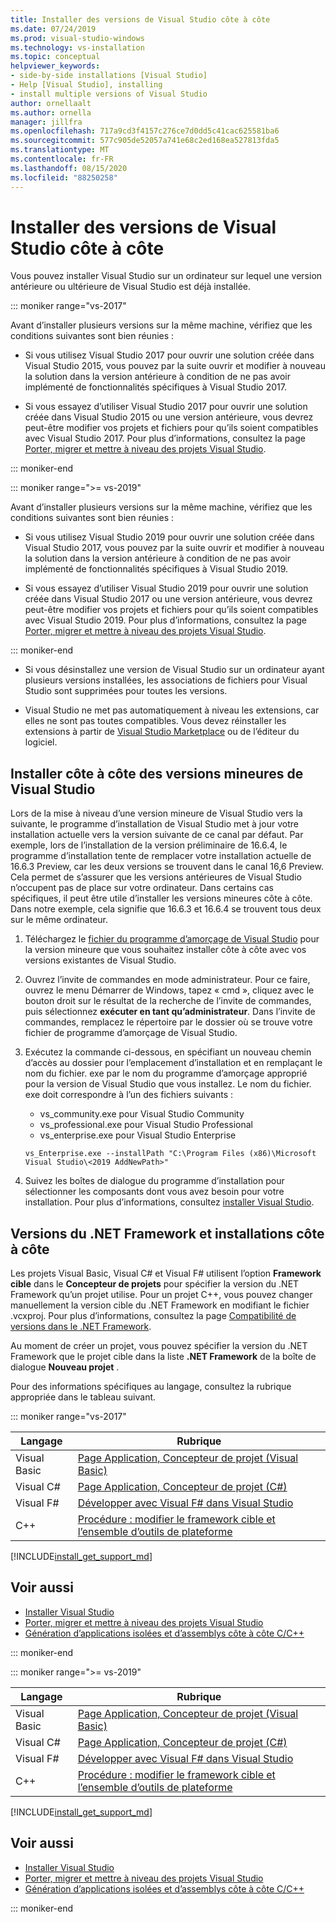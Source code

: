 ```yaml
---
title: Installer des versions de Visual Studio côte à côte
ms.date: 07/24/2019
ms.prod: visual-studio-windows
ms.technology: vs-installation
ms.topic: conceptual
helpviewer_keywords:
- side-by-side installations [Visual Studio]
- Help [Visual Studio], installing
- install multiple versions of Visual Studio
author: ornellaalt
ms.author: ornella
manager: jillfra
ms.openlocfilehash: 717a9cd3f4157c276ce7d0dd5c41cac625581ba6
ms.sourcegitcommit: 577c905de52057a741e68c2ed168ea527813fda5
ms.translationtype: MT
ms.contentlocale: fr-FR
ms.lasthandoff: 08/15/2020
ms.locfileid: "88250258"
---
```

# <a name="install-visual-studio-versions-side-by-side"></a>Installer des versions de Visual Studio côte à côte

Vous pouvez installer Visual Studio sur un ordinateur sur lequel une version antérieure ou ultérieure de Visual Studio est déjà installée.

::: moniker range="vs-2017"

Avant d’installer plusieurs versions sur la même machine, vérifiez que les conditions suivantes sont bien réunies :

* Si vous utilisez Visual Studio 2017 pour ouvrir une solution créée dans Visual Studio 2015, vous pouvez par la suite ouvrir et modifier à nouveau la solution dans la version antérieure à condition de ne pas avoir implémenté de fonctionnalités spécifiques à Visual Studio 2017.

* Si vous essayez d’utiliser Visual Studio 2017 pour ouvrir une solution créée dans Visual Studio 2015 ou une version antérieure, vous devrez peut-être modifier vos projets et fichiers pour qu’ils soient compatibles avec Visual Studio 2017. Pour plus d’informations, consultez la page [Porter, migrer et mettre à niveau des projets Visual Studio](../porting/port-migrate-and-upgrade-visual-studio-projects.md?view=vs-2017).

::: moniker-end

::: moniker range=">= vs-2019"

Avant d’installer plusieurs versions sur la même machine, vérifiez que les conditions suivantes sont bien réunies :

* Si vous utilisez Visual Studio 2019 pour ouvrir une solution créée dans Visual Studio 2017, vous pouvez par la suite ouvrir et modifier à nouveau la solution dans la version antérieure à condition de ne pas avoir implémenté de fonctionnalités spécifiques à Visual Studio 2019.

* Si vous essayez d’utiliser Visual Studio 2019 pour ouvrir une solution créée dans Visual Studio 2017 ou une version antérieure, vous devrez peut-être modifier vos projets et fichiers pour qu’ils soient compatibles avec Visual Studio 2019. Pour plus d’informations, consultez la page [Porter, migrer et mettre à niveau des projets Visual Studio](../porting/port-migrate-and-upgrade-visual-studio-projects.md).

::: moniker-end

* Si vous désinstallez une version de Visual Studio sur un ordinateur ayant plusieurs versions installées, les associations de fichiers pour Visual Studio sont supprimées pour toutes les versions.

* Visual Studio ne met pas automatiquement à niveau les extensions, car elles ne sont pas toutes compatibles. Vous devez réinstaller les extensions à partir de [Visual Studio Marketplace](https://marketplace.visualstudio.com/) ou de l’éditeur du logiciel.

## <a name="install-minor-visual-studio-versions-side-by-side"></a>Installer côte à côte des versions mineures de Visual Studio

Lors de la mise à niveau d’une version mineure de Visual Studio vers la suivante, le programme d’installation de Visual Studio met à jour votre installation actuelle vers la version suivante de ce canal par défaut. Par exemple, lors de l’installation de la version préliminaire de 16.6.4, le programme d’installation tente de remplacer votre installation actuelle de 16.6.3 Preview, car les deux versions se trouvent dans le canal 16,6 Preview. Cela permet de s’assurer que les versions antérieures de Visual Studio n’occupent pas de place sur votre ordinateur. Dans certains cas spécifiques, il peut être utile d’installer les versions mineures côte à côte. Dans notre exemple, cela signifie que 16.6.3 et 16.6.4 se trouvent tous deux sur le même ordinateur.

1. Téléchargez le [fichier du programme d’amorçage de Visual Studio](https://docs.microsoft.com/visualstudio/releases/2019/history#installing-an-earlier-release) pour la version mineure que vous souhaitez installer côte à côte avec vos versions existantes de Visual Studio.
2. Ouvrez l’invite de commandes en mode administrateur. Pour ce faire, ouvrez le menu Démarrer de Windows, tapez « cmd », cliquez avec le bouton droit sur le résultat de la recherche de l’invite de commandes, puis sélectionnez **exécuter en tant qu’administrateur**. Dans l’invite de commandes, remplacez le répertoire par le dossier où se trouve votre fichier de programme d’amorçage de Visual Studio.
3. Exécutez la commande ci-dessous, en spécifiant un nouveau chemin d’accès au dossier pour l’emplacement d’installation et en remplaçant le nom du fichier. exe par le nom du programme d’amorçage approprié pour la version de Visual Studio que vous installez. Le nom du fichier. exe doit correspondre à l’un des fichiers suivants :
   * vs_community.exe pour Visual Studio Community
   * vs_professional.exe pour Visual Studio Professional
   * vs_enterprise.exe pour Visual Studio Enterprise

   ```
   vs_Enterprise.exe --installPath "C:\Program Files (x86)\Microsoft Visual Studio\<2019 AddNewPath>"
   ```

4. Suivez les boîtes de dialogue du programme d’installation pour sélectionner les composants dont vous avez besoin pour votre installation. Pour plus d’informations, consultez [installer Visual Studio](install-visual-studio.md#step-4---choose-workloads).

## <a name="net-framework-versions-and-side-by-side-installations"></a>Versions du .NET Framework et installations côte à côte

Les projets Visual Basic, Visual C# et Visual F# utilisent l’option **Framework cible** dans le **Concepteur de projets** pour spécifier la version du .NET Framework qu’un projet utilise. Pour un projet C++, vous pouvez changer manuellement la version cible du .NET Framework en modifiant le fichier .vcxproj. Pour plus d’informations, consultez la page [Compatibilité de versions dans le .NET Framework](/dotnet/framework/migration-guide/version-compatibility).

Au moment de créer un projet, vous pouvez spécifier la version du .NET Framework que le projet cible dans la liste **.NET Framework** de la boîte de dialogue **Nouveau projet** .

Pour des informations spécifiques au langage, consultez la rubrique appropriée dans le tableau suivant.

::: moniker range="vs-2017"

| Langage | Rubrique |
|--------------|-----------|
| Visual Basic | [Page Application, Concepteur de projet (Visual Basic)](../ide/reference/application-page-project-designer-visual-basic.md?view=vs-2017) |
| Visual C# | [Page Application, Concepteur de projet (C#)](../ide/reference/application-page-project-designer-csharp.md?view=vs-2017) |
| Visual F# | [Développer avec Visual F# dans Visual Studio](../ide/fsharp-visual-studio.md?view=vs-2017) |
|C++ | [Procédure : modifier le framework cible et l’ensemble d’outils de plateforme](/cpp/build/how-to-modify-the-target-framework-and-platform-toolset/) |

[!INCLUDE[install_get_support_md](includes/install_get_support_md.md)]

## <a name="see-also"></a>Voir aussi

* [Installer Visual Studio](install-visual-studio.md?view=vs-2017)
* [Porter, migrer et mettre à niveau des projets Visual Studio](../porting/port-migrate-and-upgrade-visual-studio-projects.md?view=vs-2017)
* [Génération d’applications isolées et d’assemblys côte à côte C/C++](/cpp/build/building-c-cpp-isolated-applications-and-side-by-side-assemblies/)

::: moniker-end

::: moniker range=">= vs-2019"

| Langage | Rubrique |
|--------------|-----------|
| Visual Basic | [Page Application, Concepteur de projet (Visual Basic)](../ide/reference/application-page-project-designer-visual-basic.md) |
| Visual C# | [Page Application, Concepteur de projet (C#)](../ide/reference/application-page-project-designer-csharp.md) |
| Visual F# | [Développer avec Visual F# dans Visual Studio](../ide/fsharp-visual-studio.md) |
| C++ | [Procédure : modifier le framework cible et l’ensemble d’outils de plateforme](/cpp/build/how-to-modify-the-target-framework-and-platform-toolset/) |

[!INCLUDE[install_get_support_md](includes/install_get_support_md.md)]

## <a name="see-also"></a>Voir aussi

* [Installer Visual Studio](install-visual-studio.md)
* [Porter, migrer et mettre à niveau des projets Visual Studio](../porting/port-migrate-and-upgrade-visual-studio-projects.md)
* [Génération d’applications isolées et d’assemblys côte à côte C/C++](/cpp/build/building-c-cpp-isolated-applications-and-side-by-side-assemblies/)

::: moniker-end
